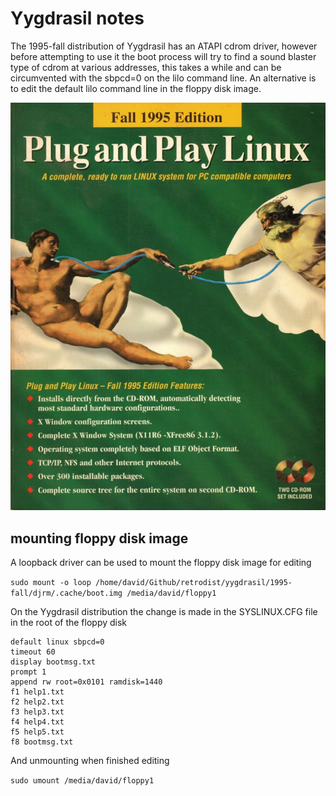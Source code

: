 # Yygdrasil notes

The 1995-fall distribution of Yygdrasil has an ATAPI cdrom driver, however before attempting to use it the boot process will try to find a sound blaster type of cdrom at various addresses, this takes a while and can be circumvented with the sbpcd=0 on the lilo command line. An alternative is to edit the default lilo command line in the floppy disk image.

![yygdrasil](1995fall-CDcover.jpg)

## mounting floppy disk image

A loopback driver can be used to mount the floppy disk image for editing

```sudo mount -o loop /home/david/Github/retrodist/yygdrasil/1995-fall/djrm/.cache/boot.img /media/david/floppy1```

On the Yygdrasil distribution the change is made in the SYSLINUX.CFG file in the root of the floppy disk

```
default linux sbpcd=0
timeout 60
display bootmsg.txt
prompt 1
append rw root=0x0101 ramdisk=1440
f1 help1.txt
f2 help2.txt
f3 help3.txt
f4 help4.txt
f5 help5.txt
f8 bootmsg.txt
```

And unmounting when finished editing

```sudo umount /media/david/floppy1```
 
